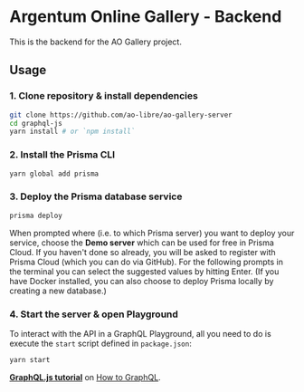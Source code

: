 # Argentum Online Gallery - Backend
This is the backend for the AO Gallery project.

## Usage

### 1. Clone repository & install dependencies

```sh
git clone https://github.com/ao-libre/ao-gallery-server
cd graphql-js
yarn install # or `npm install`
```

### 2. Install the Prisma CLI

```sh
yarn global add prisma
```

### 3. Deploy the Prisma database service

```sh
prisma deploy
```

When prompted where (i.e. to which Prisma server) you want to deploy your service, choose the **Demo server** which can be used for free in Prisma Cloud. If you haven't done so already, you will be asked to register with Prisma Cloud (which you can do via GitHub). For the following prompts in the terminal you can select the suggested values by hitting Enter. (If you have Docker installed, you can also choose to deploy Prisma locally by creating a new database.)

### 4. Start the server & open Playground

To interact with the API in a GraphQL Playground, all you need to do is execute the `start` script defined in `package.json`:

```sh
yarn start
```


[**GraphQL.js tutorial**](https://www.howtographql.com/graphql-js/0-introduction/) on [How to GraphQL](https://www.howtographql.com/).




